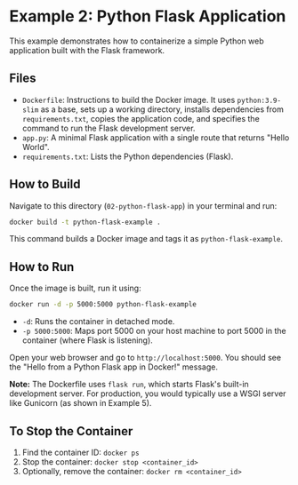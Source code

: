 # Example 2: Python Flask Application

This example demonstrates how to containerize a simple Python web application built with the Flask framework.

## Files

-   `Dockerfile`: Instructions to build the Docker image. It uses `python:3.9-slim` as a base, sets up a working directory, installs dependencies from `requirements.txt`, copies the application code, and specifies the command to run the Flask development server.
-   `app.py`: A minimal Flask application with a single route that returns "Hello World".
-   `requirements.txt`: Lists the Python dependencies (Flask).

## How to Build

Navigate to this directory (`02-python-flask-app`) in your terminal and run:

```bash
docker build -t python-flask-example .
```

This command builds a Docker image and tags it as `python-flask-example`.

## How to Run

Once the image is built, run it using:

```bash
docker run -d -p 5000:5000 python-flask-example
```

-   `-d`: Runs the container in detached mode.
-   `-p 5000:5000`: Maps port 5000 on your host machine to port 5000 in the container (where Flask is listening).

Open your web browser and go to `http://localhost:5000`. You should see the "Hello from a Python Flask app in Docker!" message.

**Note:** The Dockerfile uses `flask run`, which starts Flask's built-in development server. For production, you would typically use a WSGI server like Gunicorn (as shown in Example 5).

## To Stop the Container

1.  Find the container ID: `docker ps`
2.  Stop the container: `docker stop <container_id>`
3.  Optionally, remove the container: `docker rm <container_id>`
